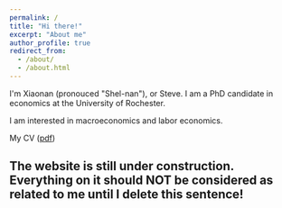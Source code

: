 ```yaml
---
permalink: /
title: "Hi there!"
excerpt: "About me"
author_profile: true
redirect_from: 
  - /about/
  - /about.html
---
```



I'm Xiaonan (pronouced "Shel-nan"), or Steve. I am a PhD candidate in economics at the University of Rochester.

I am interested in macroeconomics and labor economics.

My CV ([pdf](https://SteveShelnanMa.github.io/CV/cv.pdf))

## The website is still under construction. Everything on it should NOT be considered as related to me until I delete this sentence!
